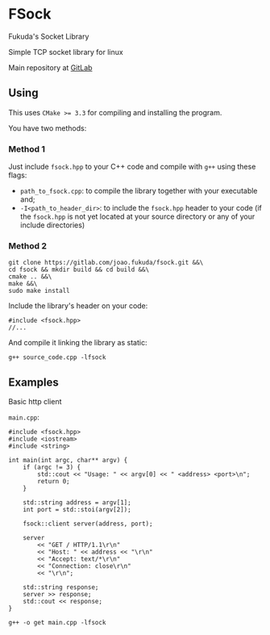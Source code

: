 # FSock

Fukuda's Socket Library

Simple TCP socket library for linux

Main repository at [GitLab](https://gitlab.com/joao.fukuda/fsock)

## Using

This uses `CMake >= 3.3` for compiling and installing the program.

You have two methods:

### Method 1

Just include `fsock.hpp` to your C++ code and compile with `g++` using these flags:

* `path_to_fsock.cpp`: to compile the library together with your executable and;
* `-I<path_to_header_dir>`: to include the `fsock.hpp` header to your code (if the `fsock.hpp` is not yet located at your source directory or any of your include directories)

### Method 2

```
git clone https://gitlab.com/joao.fukuda/fsock.git &&\
cd fsock && mkdir build && cd build &&\
cmake .. &&\
make &&\
sudo make install
```

Include the library's header on your code:

```
#include <fsock.hpp>
//...
```

And compile it linking the library as static:

```
g++ source_code.cpp -lfsock
```

## Examples

Basic http client

`main.cpp`:
```
#include <fsock.hpp>
#include <iostream>
#include <string>

int main(int argc, char** argv) {
	if (argc != 3) {
		std::cout << "Usage: " << argv[0] << " <address> <port>\n";
		return 0;
	}

	std::string address = argv[1];
	int port = std::stoi(argv[2]);

	fsock::client server(address, port);

	server
		<< "GET / HTTP/1.1\r\n"
		<< "Host: " << address << "\r\n"
		<< "Accept: text/*\r\n"
		<< "Connection: close\r\n"
		<< "\r\n";

	std::string response;
	server >> response;
	std::cout << response;
}
```

```
g++ -o get main.cpp -lfsock
```

